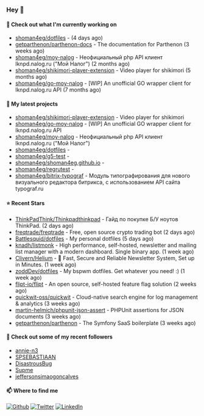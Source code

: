 ### Hey 👋

#### 👷 Check out what I'm currently working on

- [shoman4eg/dotfiles](https://github.com/shoman4eg/dotfiles) -  (4 days ago)
- [getparthenon/parthenon-docs](https://github.com/getparthenon/parthenon-docs) - The documentation for Parthenon (3 weeks ago)
- [shoman4eg/moy-nalog](https://github.com/shoman4eg/moy-nalog) - Неофициальный php API клиент lknpd.nalog.ru (&#34;Мой Налог&#34;)  (2 months ago)
- [shoman4eg/shikimori-player-extension](https://github.com/shoman4eg/shikimori-player-extension) - Video player for shikimori (5 months ago)
- [shoman4eg/go-moy-nalog](https://github.com/shoman4eg/go-moy-nalog) - [WIP] An unofficial GO wrapper client for lknpd.nalog.ru API  (7 months ago)

#### 🌱 My latest projects

- [shoman4eg/shikimori-player-extension](https://github.com/shoman4eg/shikimori-player-extension) - Video player for shikimori
- [shoman4eg/go-moy-nalog](https://github.com/shoman4eg/go-moy-nalog) - [WIP] An unofficial GO wrapper client for lknpd.nalog.ru API 
- [shoman4eg/moy-nalog](https://github.com/shoman4eg/moy-nalog) - Неофициальный php API клиент lknpd.nalog.ru (&#34;Мой Налог&#34;) 
- [shoman4eg/dotfiles](https://github.com/shoman4eg/dotfiles) - 
- [shoman4eg/g5-test](https://github.com/shoman4eg/g5-test) - 
- [shoman4eg/shoman4eg.github.io](https://github.com/shoman4eg/shoman4eg.github.io) - 
- [shoman4eg/regrutest](https://github.com/shoman4eg/regrutest) - 
- [shoman4eg/bitrix-typograf](https://github.com/shoman4eg/bitrix-typograf) - Модуль типографирования для нового визуального редактора битрикса, с использованием API сайта typograf.ru

#### ⭐ Recent Stars

- [ThinkPadThink/Thinkpadthinkpad](https://github.com/ThinkPadThink/Thinkpadthinkpad) - Гайд по покупке Б/У ноутов ThinkPad. (2 days ago)
- [freqtrade/freqtrade](https://github.com/freqtrade/freqtrade) - Free, open source crypto trading bot (2 days ago)
- [Battlesquid/dotfiles](https://github.com/Battlesquid/dotfiles) - My personal dotfiles (5 days ago)
- [knadh/listmonk](https://github.com/knadh/listmonk) - High performance, self-hosted, newsletter and mailing list manager with a modern dashboard. Single binary app. (1 week ago)
- [Clivern/Helium](https://github.com/Clivern/Helium) - 🐺 Fast, Secure and Reliable Newsletter System, Set up in Minutes. (1 week ago)
- [zoddDev/dotfiles](https://github.com/zoddDev/dotfiles) - My bspwm dotfiles. Get whatever you need! :) (1 week ago)
- [flipt-io/flipt](https://github.com/flipt-io/flipt) - An open source, self-hosted feature flag solution (2 weeks ago)
- [quickwit-oss/quickwit](https://github.com/quickwit-oss/quickwit) - Cloud-native search engine for log management &amp; analytics (3 weeks ago)
- [martin-helmich/phpunit-json-assert](https://github.com/martin-helmich/phpunit-json-assert) - PHPUnit assertions for JSON documents (3 weeks ago)
- [getparthenon/parthenon](https://github.com/getparthenon/parthenon) - The Symfony SaaS boilerplate (3 weeks ago)

#### 👯 Check out some of my recent followers

- [annie-n3](https://github.com/annie-n3)
- [SPSEBASTIAAN](https://github.com/SPSEBASTIAAN)
- [DisastrousBug](https://github.com/DisastrousBug)
- [Supme](https://github.com/Supme)
- [jeffersonsimaogoncalves](https://github.com/jeffersonsimaogoncalves)


#### 📫 Where to find me
<p>
<a href="https://github.com/shoman4eg" target="_blank"><img alt="Github" src="https://img.shields.io/badge/GitHub-%2312100E.svg?&style=for-the-badge&logo=Github&logoColor=white" /></a>
<a href="https://twitter.com/shoman4eg" target="_blank"><img alt="Twitter" src="https://img.shields.io/badge/twitter-%231DA1F2.svg?&style=for-the-badge&logo=twitter&logoColor=white" /></a>
<a href="https://www.linkedin.com/in/artemdubinin/" target="_blank"><img alt="LinkedIn" src="https://img.shields.io/badge/linkedin-%230077B5.svg?&style=for-the-badge&logo=linkedin&logoColor=white" /></a>
</p>

